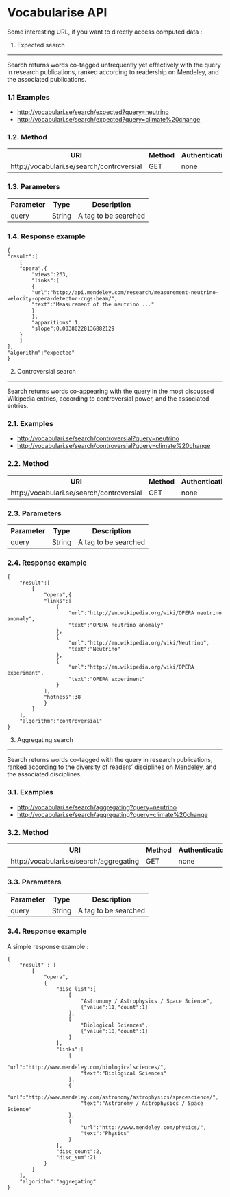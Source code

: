 Vocabularise API
================

Some interesting URL, if you want to directly access computed data :

1. Expected search
-------------------

Search returns words co-tagged unfrequently yet effectively with the query in
research publications, ranked according to readership on Mendeley, and the
associated publications.


### 1.1 Examples 

  * http://vocabulari.se/search/expected?query=neutrino
  * http://vocabulari.se/search/expected?query=climate%20change


### 1.2. Method

<table>
    <tr>
	<th>URI</th>
	<th>Method</th>
	<th>Authentication</th>
    </tr>
    </tr>
	<td>http://vocabulari.se/search/controversial</td>
	<td>GET</td>
	<td>none</td>
    </tr>
</table>


### 1.3. Parameters

<table>
    <tr>
	<th>Parameter</th>
	<th>Type</th>
	<th>Description</th>
    </tr>
    </tr>
	<td>query</td>
	<td>String</td>
	<td>A tag to be searched</td>
    </tr>
</table>


### 1.4. Response example

    {
	"result":[
	    [
		"opera",{
		    "views":263,
		    "links":[
			{
			"url":"http://api.mendeley.com/research/measurement-neutrino-velocity-opera-detector-cngs-beam/",
			"text":"Measurement of the neutrino ..."
			}
		    ],
		    "apparitions":1,
		    "slope":0.00380228136882129
		}
	    ]
	],
	"algorithm":"expected"
    }


2. Controversial search
-----------------------

Search returns words co-appearing with the query in the most discussed
Wikipedia entries, according to controversial power, and the associated
entries.


### 2.1. Examples

  * http://vocabulari.se/search/controversial?query=neutrino
  * http://vocabulari.se/search/controversial?query=climate%20change


### 2.2. Method

<table>
    <tr>
	<th>URI</th>
	<th>Method</th>
	<th>Authentication</th>
    </tr>
    </tr>
	<td>http://vocabulari.se/search/controversial</td>
	<td>GET</td>
	<td>none</td>
    </tr>
</table>


### 2.3. Parameters

<table>
    <tr>
	<th>Parameter</th>
	<th>Type</th>
	<th>Description</th>
    </tr>
    </tr>
	<td>query</td>
	<td>String</td>
	<td>A tag to be searched</td>
    </tr>
</table>


### 2.4. Response example

    {
        "result":[
            [
                "opera",{
                "links":[
                    {
                        "url":"http://en.wikipedia.org/wiki/OPERA neutrino anomaly",
                        "text":"OPERA neutrino anomaly"
                    },
                    {
                        "url":"http://en.wikipedia.org/wiki/Neutrino",
                        "text":"Neutrino"
                    },
                    {
                        "url":"http://en.wikipedia.org/wiki/OPERA experiment",
                        "text":"OPERA experiment"
                    }
                ],
                "hotness":38
                }
            ]
        ],
        "algorithm":"controversial"
    }


3. Aggregating search
---------------------

Search returns words co-tagged with the query in research publications, ranked
according to the diversity of readers&rsquo; disciplines on Mendeley, and the
associated disciplines.


### 3.1. Examples

  * http://vocabulari.se/search/aggregating?query=neutrino
  * http://vocabulari.se/search/aggregating?query=climate%20change

### 3.2. Method

<table>
    <tr>
	<th>URI</th>
	<th>Method</th>
	<th>Authentication</th>
    </tr>
    </tr>
	<td>http://vocabulari.se/search/aggregating</td>
	<td>GET</td>
	<td>none</td>
    </tr>
</table>


### 3.3. Parameters

<table>
    <tr>
	<th>Parameter</th>
	<th>Type</th>
	<th>Description</th>
    </tr>
    </tr>
	<td>query</td>
	<td>String</td>
	<td>A tag to be searched</td>
    </tr>
</table>


### 3.4. Response example

A simple response example :

    {
        "result" : [
            [
                "opera",
                {
                    "disc_list":[
                        [
                            "Astronomy / Astrophysics / Space Science",
                            {"value":11,"count":1}
                        ],
                        [
                            "Biological Sciences",
                            {"value":10,"count":1}
                        ]
                    ],
                    "links":[
                        {
                            "url":"http://www.mendeley.com/biologicalsciences/",
                            "text":"Biological Sciences"
                        },
                        {
                            "url":"http://www.mendeley.com/astronomy/astrophysics/spacescience/",
                            "text":"Astronomy / Astrophysics / Space Science"
                        },
                        {
                            "url":"http://www.mendeley.com/physics/",
                            "text":"Physics"
                        }
                    ],
                    "disc_count":2,
                    "disc_sum":21
                }
            ]
        ],
        "algorithm":"aggregating"
    }

